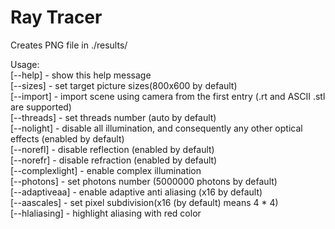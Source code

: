 # Ray Tracer

Creates PNG file in ./results/

Usage:<br>
[--help] - show this help message<br>
[--sizes] <width in pixels> <height in pixels> - set target picture sizes(800x600 by default)<br>
[--import] <path> - import scene using camera from the first entry (.rt and ASCII .stl are supported)<br>
[--threads] <number> - set threads number (auto by default)<br>
[--nolight] - disable all illumination, and consequently any other optical effects (enabled by default)<br>
[--norefl] - disable reflection (enabled by default)<br>
[--norefr] - disable refraction (enabled by default)<br>
[--complexlight] - enable complex illumination<br>
[--photons] <number> - set photons number (5000000 photons by default)<br>
[--adaptiveaa] - enable adaptive anti aliasing (x16 by default)<br>
[--aascales] <width pixels> <height pixels> - set pixel subdivision(x16 (by default) means 4 * 4)<br>
[--hlaliasing] - highlight aliasing with red color<br>
